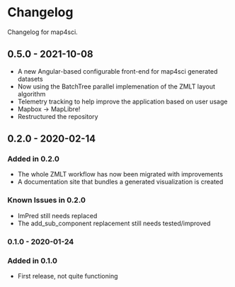 # Changelog

Changelog for map4sci.

## 0.5.0 - 2021-10-08

- A new Angular-based configurable front-end for map4sci generated datasets
- Now using the BatchTree parallel implemenation of the ZMLT layout algorithm
- Telemetry tracking to help improve the application based on user usage
- Mapbox -> MapLibre!
- Restructured the repository

## 0.2.0 - 2020-02-14

### Added in 0.2.0

- The whole ZMLT workflow has now been migrated with improvements
- A documentation site that bundles a generated visualization is created

### Known Issues in 0.2.0

- ImPred still needs replaced
- The add_sub_component replacement still needs tested/improved

### 0.1.0 - 2020-01-24

### Added in 0.1.0

- First release, not quite functioning
